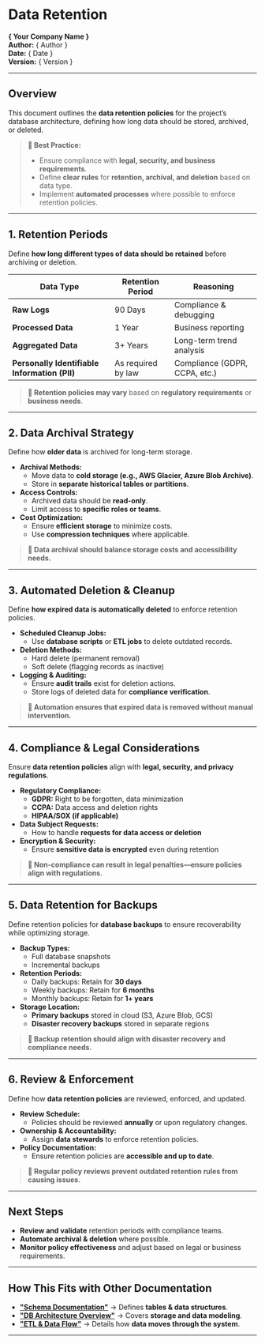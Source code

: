 # Data Retention  
**{ Your Company Name }**  
**Author:** { Author }  
**Date:** { Date }  
**Version:** { Version }  

---

## Overview  
This document outlines the **data retention policies** for the project’s database architecture, defining how long data should be stored, archived, or deleted.  

> **📌 Best Practice:**  
> - Ensure compliance with **legal, security, and business requirements**.  
> - Define **clear rules** for **retention, archival, and deletion** based on data type.  
> - Implement **automated processes** where possible to enforce retention policies.  

---

## 1. Retention Periods  
Define **how long different types of data should be retained** before archiving or deletion.  

| **Data Type** | **Retention Period** | **Reasoning** |
|--------------|------------------|-------------|
| **Raw Logs** | 90 Days | Compliance & debugging |
| **Processed Data** | 1 Year | Business reporting |
| **Aggregated Data** | 3+ Years | Long-term trend analysis |
| **Personally Identifiable Information (PII)** | As required by law | Compliance (GDPR, CCPA, etc.) |

> **📌 Retention policies may vary** based on **regulatory requirements** or **business needs**.  

---

## 2. Data Archival Strategy  
Define how **older data** is archived for long-term storage.  

- **Archival Methods:**  
  - Move data to **cold storage (e.g., AWS Glacier, Azure Blob Archive)**.  
  - Store in **separate historical tables or partitions**.  
- **Access Controls:**  
  - Archived data should be **read-only**.  
  - Limit access to **specific roles or teams**.  
- **Cost Optimization:**  
  - Ensure **efficient storage** to minimize costs.  
  - Use **compression techniques** where applicable.  

> **📌 Data archival should balance storage costs and accessibility needs.**  

---

## 3. Automated Deletion & Cleanup  
Define **how expired data is automatically deleted** to enforce retention policies.  

- **Scheduled Cleanup Jobs:**  
  - Use **database scripts** or **ETL jobs** to delete outdated records.  
- **Deletion Methods:**  
  - Hard delete (permanent removal)  
  - Soft delete (flagging records as inactive)  
- **Logging & Auditing:**  
  - Ensure **audit trails** exist for deletion actions.  
  - Store logs of deleted data for **compliance verification**.  

> **📌 Automation ensures that expired data is removed without manual intervention.**  

---

## 4. Compliance & Legal Considerations  
Ensure **data retention policies** align with **legal, security, and privacy regulations**.  

- **Regulatory Compliance:**  
  - **GDPR:** Right to be forgotten, data minimization  
  - **CCPA:** Data access and deletion rights  
  - **HIPAA/SOX (if applicable)**  
- **Data Subject Requests:**  
  - How to handle **requests for data access or deletion**  
- **Encryption & Security:**  
  - Ensure **sensitive data is encrypted** even during retention  

> **📌 Non-compliance can result in legal penalties—ensure policies align with regulations.**  

---

## 5. Data Retention for Backups  
Define retention policies for **database backups** to ensure recoverability while optimizing storage.  

- **Backup Types:**  
  - Full database snapshots  
  - Incremental backups  
- **Retention Periods:**  
  - Daily backups: Retain for **30 days**  
  - Weekly backups: Retain for **6 months**  
  - Monthly backups: Retain for **1+ years**  
- **Storage Location:**  
  - **Primary backups** stored in cloud (S3, Azure Blob, GCS)  
  - **Disaster recovery backups** stored in separate regions  

> **📌 Backup retention should align with disaster recovery and compliance needs.**  

---

## 6. Review & Enforcement  
Define how **data retention policies** are reviewed, enforced, and updated.  

- **Review Schedule:**  
  - Policies should be reviewed **annually** or upon regulatory changes.  
- **Ownership & Accountability:**  
  - Assign **data stewards** to enforce retention policies.  
- **Policy Documentation:**  
  - Ensure retention policies are **accessible and up to date**.  

> **📌 Regular policy reviews prevent outdated retention rules from causing issues.**  

---

## Next Steps  
- **Review and validate** retention periods with compliance teams.  
- **Automate archival & deletion** where possible.  
- **Monitor policy effectiveness** and adjust based on legal or business requirements.  

---

## How This Fits with Other Documentation  
- **["Schema Documentation"](schema_documentation.md)** → Defines **tables & data structures**.  
- **["DB Architecture Overview"](db_architecture.md)** → Covers **storage and data modeling**.  
- **["ETL & Data Flow"](etl_data_flow.md)** → Details how **data moves through the system**.  

---

